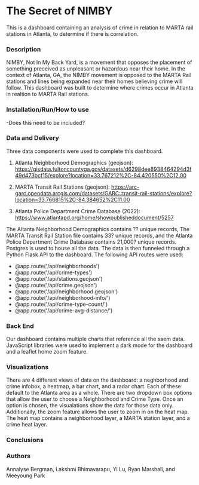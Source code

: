 # The Secret of NIMBY
This is a dashboard containing an analysis of crime in relation to MARTA rail stations in Atlanta, to determine if there is correlation.

### Description
NIMBY, Not In My Back Yard, is a movement that opposes the placement of something preceived as unpleasant or hazardous near their home. In the context of Atlanta, GA, the NIMBY movement is opposed to the MARTA Rail stations and lines being expanded near their homes believing crime will follow. This dashboard was built to determine where crimes occur in Atlanta in realtion to MARTA Rail stations. 

### Installation/Run/How to use
-Does this need to be included?

### Data and Delivery
Three data components were used to complete this dashboard.

1. Atlanta Neighborhood Demographics (geojson): https://gisdata.fultoncountyga.gov/datasets/d6298dee8938464294d3f49d473bcf15/explore?location=33.767212%2C-84.420550%2C12.00 

2. MARTA Transit Rail Stations (geojson): https://arc-garc.opendata.arcgis.com/datasets/GARC::transit-rail-stations/explore?location=33.766815%2C-84.384652%2C11.00

3. Atlanta Police Department Crime Database (2022): https://www.atlantapd.org/home/showpublisheddocument/5257

The Altanta Neighborhood Demographics contains ?? unique records, The MARTA Transit Rail Station file contains 33? unique records, and the Atlanta Police Department Crime Database contains 21,000? unique records. Postgres is used to house all the data. The data is then funneled through a Python Flask API to the dashboard. The following API routes were used:
- @app.route('/api/neighborhoods')
- @app.route('/api/crime-types')
- @app.route('/api/stations.geojson')
- @app.route('/api/crime.geojson')
- @app.route('/api/neighborhood.geojson')
- @app.route('/api/neighborhood-info/<nCode>')
- @app.route('/api/crime-type-count/<nCode>')
- @app.route('/api/crime-avg-distance/<nCode>')

### Back End
Our dashboard contains multiple charts that reference all the saem data. JavaScript libraries were used to implement a dark mode for the dashboard and a leaflet home zoom feature.

### Visualizations
There are 4 different views of data on the dashboard: a neghborhood and crime infobox, a heatmap, a bar chart, and a radar chart. Each of these default to the Atlanta area as a whole. There are two dropdown box options that allow the user to choose a Neighborhood and Crime Type. Once an option is chosen, the visualations show the data for those data only. Additionally, the zoom feature allows the user to zoom in on the heat map. The heat map contains a neighborhood layer, a MARTA station layer, and a crime heat layer. 

### Conclusions
  
### Authors
Annalyse Bergman, Lakshmi Bhimavarapu, Yi Lu, Ryan Marshall, and Meeyoung Park

